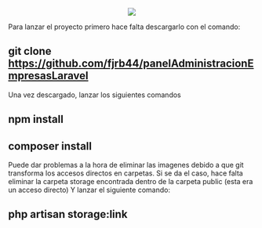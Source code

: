 <p align="center"><img src="https://laravel.com/assets/img/components/logo-laravel.svg"></p>

Para lanzar el proyecto primero hace falta descargarlo con el comando:
## git clone https://github.com/fjrb44/panelAdministracionEmpresasLaravel

Una vez descargado, lanzar los siguientes comandos
## npm install
## composer install

Puede dar problemas a la hora de eliminar las imagenes debido a que git transforma los accesos directos en carpetas. Si se da el caso, hace falta eliminar la carpeta storage encontrada dentro de la carpeta public (esta era un acceso directo)
Y lanzar el siguiente comando:
## php artisan storage:link
